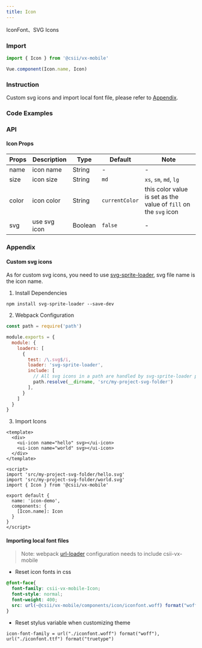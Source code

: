 ```yaml
---
title: Icon
---
```


IconFont、SVG Icons

### Import

```javascript
import { Icon } from '@csii/vx-mobile'

Vue.component(Icon.name, Icon)
```

### Instruction

Custom svg icons and import local font file, please refer to <a href="javascript:jumpAnchor('Appendix')">Appendix</a>.

### Code Examples
<!-- DEMO -->

### API

#### Icon Props
|Props | Description | Type | Default | Note |
|----|-----|------|------|------|
|name|icon name|String|-|-|
|size|icon size|String|`md`|`xs`, `sm`, `md`, `lg`|
|color|icon color|String|`currentColor`|this color value is set as the value of `fill` on the `svg` icon|
|svg|use svg icon|Boolean|`false`|-|

### Appendix

#### Custom svg icons

As for custom svg icons, you need to use <a href="https://github.com/kisenka/svg-sprite-loader" target="_blank">svg-sprite-loader</a>, svg file name is the icon name.

1. Install Dependencies

```shell
npm install svg-sprite-loader --save-dev
```

2. Webpack Configuration

```javascript
const path = require('path')

module.exports = {
  module: {
    loaders: [
      {
        test: /\.svg$/i,
        loader: 'svg-sprite-loader',
        include: [
          // All svg icons in a path are handled by svg-sprite-loader plugin
          path.resolve(__dirname, 'src/my-project-svg-folder')
        ],
      }
    ]
  }
}
```
3. Import Icons

```vue
<template>
  <div>
    <ui-icon name="hello" svg></ui-icon>
    <ui-icon name="world" svg></ui-icon>
  </div>
</template>

<script>
import 'src/my-project-svg-folder/hello.svg'
import 'src/my-project-svg-folder/world.svg'
import { Icon } from '@csii/vx-mobile'

export default {
  name: 'icon-demo',
  components: {
    [Icon.name]: Icon
  }
}
</script>
```

#### Importing local font files

> Note: webpack [url-loader](https://github.com/webpack-contrib/url-loader) configuration needs to include csii-vx-mobile

* Reset icon fonts in css

```css
@font-face{
  font-family: csii-vx-mobile-Icon;
  font-style: normal;
  font-weight: 400;
  src: url(~@csii/vx-mobile/components/icon/iconfont.woff) format("woff"),url(~@csii/vx-mobile/components/icon/iconfont.woff) format("truetype")
}
```

* Reset stylus variable when customizing theme

```
icon-font-family = url("./iconfont.woff") format("woff"), url("./iconfont.ttf") format("truetype")
```
